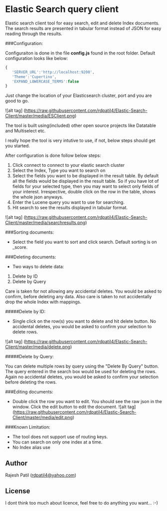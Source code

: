 Elastic Search query client
=========

Elastic search client tool for easy search, edit and delete Index documents.
The search results are presented in tabular format instead of JSON for easy reading through the results.

###Configuration:

Configuraiton is done in the file **config.js** found in the root folder.
Default configuration looks like below:

```js
{
   'SERVER_URL':'http://localhost:9200', 
   'Theme':'Cupertino',
   'EXPAND_LOWERCASE_TERMS':false
}
```
Just change the location of your Elasticsearch cluster, port and you are good to go.

![alt tag] (https://raw.githubusercontent.com/rdpatil4/Elastic-Search-Client/master/media/ESClient.png)


The tool is built using(included) other open source projects like Datatable and Multiselect etc.

I really hope the tool is very intutive to use, if not, below steps should get you started.

After configuration is done follow below steps:

1. Click connect to connect to your elastic search cluster
2. Select the Index, Type you want to search on
3. Select the fields you want to be displayed in the result table.
   By default all the fields would be displayed in the result table. So if you have lot of
   fields for your selected type, then you may want to select only fields of your interest.
   Irrespective, double click on the row in the table, shows the whole json anyways. 
4. Enter the Lucene query you want to use for searching.
5. Hit search to see the results displayed in tabular format. 

![alt tag] (https://raw.githubusercontent.com/rdpatil4/Elastic-Search-Client/master/media/searchresults.png)

###Sorting documents:

- Select the field you want to sort and click search. Default sorting is on _score.

###Deleting documents:
- Two ways to delete data:

1. Delete by ID
2. Delete by Query

Care is taken for not allowing any accidental deletes. You would be asked to confirm, before deleting any 
data. Also care is taken to not accidentally drop the whole Index with mappings.

#####Delete by ID:

- Single click on the row(s) you want to delete and hit delete button. No accidental deletes, you would be asked to confirm 
  your selection to delete rows.
  
![alt tag] (https://raw.githubusercontent.com/rdpatil4/Elastic-Search-Client/master/media/delete.png)

#####Delete by Query:

You can delete multiple rows by query using the "Delete By Query" button. The query entered in the search box would be used for deleting the rows.
Again no accidental deletes, you would be asked to confirm your selection before deleting the rows.

###Editing documents:

- Double click the row you want to edit. You should see the raw json in the window. Click the edit
  button to edit the document.
![alt tag] (https://raw.githubusercontent.com/rdpatil4/Elastic-Search-Client/master/media/edit.png)  
  
###Known Limitation:

- The tool does not support use of routing keys.
- You can search on only one index at a time.
- No Index alias use 

Author
----
Rajesh Patil (rdpatil4@yahoo.com)

License
----
I dont think too much about licence, feel free to do anything you want... :-)
   








